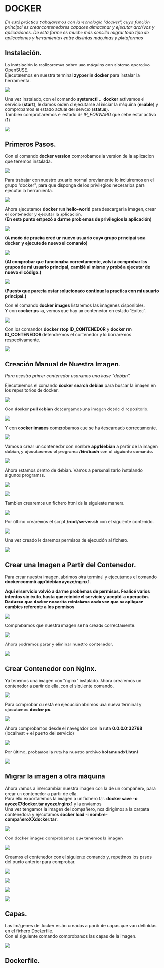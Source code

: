 # DOCKER

*En está práctica trabajaremos con la tecnología "docker", cuya función principal es crear contenedores capaces almacenar y ejecutar archivos y aplicaciones. De está forma es mucho más sencillo migrar todo tipo de aplicaciones y herramientas entre distintas máquinas y plataformas*

## Instalación.

La instalación la realizaremos sobre una máquina con sistema operativo OpenSUSE.  
Ejecutaremos en nuestra terminal **zypper in docker** para instalar la herramienta.

![](./1.jpg)

Una vez instalado, con el comando **systemctl ... docker** activamos el servicio (**start**), le damos orden d ejecutarse al iniciar la máquina (**enable**) y comprobamos el estado actual del servcio (**status**).  
Tambien comprobaremos el estado de *IP_FORWARD* que debe estar activo (**1**)

![](./2.jpg)

## Primeros Pasos.

Con el comando **docker version** comprobamos la version de la aplicacion que tenemos instalada.

![](./3.jpg)

Para trabajar con nuestro usuario normal previamente lo incluiremos en el grupo "docker", para que disponga de los privilegios necesarios para ejecutar la herramienta.

![](./4.jpg)

Ahora ejecutamos **docker run hello-world** para descargar la imagen, crear el contenedor y ejecutar la aplicación.  
**(En este punto empezó a darme problemas de privilegios la aplicación)**

![](./5.jpg)

**(A modo de prueba creé un nuevo usuario cuyo grupo principal seía docker, y ejecute de nuevo el comando)**

![](./6.jpg)

**(Al comprobar que funcionaba correctamente, volví a comprobar los grupos de mi usuario principal, cambié al mismo y probé a ejecutar de nuevo el código.)**

![](./8.jpg)

**(Puesto que parecía estar solucionado continue la practica con mi usuario principal.)**

Con el comando **docker images** listaremos las imagenes disponibles.  
Y con **docker ps -a**, vemos que hay un contenedor en estado 'Exited'.

![](./9.jpg)

Con los comandos **docker stop ID_CONTENEDOR** y **docker rm ID_CONTENEDOR** detendremos el contenedor y lo borraremos respectivamente.

![](./10.jpg)

## Creación Manual de Nuestra Imagen.

*Para nuestro primer contenedor usaremos una base "debian".*

Ejecutaremos el comando **docker search debian** para buscar la imagen en los repositorios de docker.

![](./11.jpg)

Con **docker pull debian** descargamos una imagen desde el repositorio.

![](./12.jpg)

Y con **docker images** comprobamos que se ha descargado correctamente.

![](./13.jpg)

Vamos a crear un contenedor con nombre **app1debian** a partir de la imagen debian, y ejecutaremos el programa **/bin/bash** con el siguiente comando.

![](./14.jpg)

Ahora estamos dentro de debian. Vamos a personalizarlo instalando algunos programas.

![](./15.jpg)

![](./16.jpg)

Tambien crearemos un fichero html de la siguiente manera.

![](./17.jpg)

Por último crearemos el script **/root/server.sh** con el siguiente contenido.

![](./18.jpg)

Una vez creado le daremos permisos de ejecución al fichero.

![](./19.jpg)

## Crear una Imagen a Partir del Contenedor.

Para crear nuestra imagen, abrimos otra terminal y ejecutamos el comando **docker commit app1debian ayoze/nginx1**.

**Aquí el servicio volvió a darme problemas de permisos. Realicé varios intentos sin éxito, hasta que reinicie el servicio y aceptó la operación.  
Deduzco que docker necesita reiniciarse cada vez que se apliquen cambios referente a los permisos**

![](./21.jpg)

Comprobamos que nuestra imagen se ha creado correctamente.

![](./22.jpg)

Ahora podremos parar y eliminar nuestro contenedor.

![](./23.jpg)

## Crear Contenedor con Nginx.

Ya tenemos una imagen con "nginx" instalado. Ahora crearemos un contenedor a partir de ella, con el siguiente comando.

![](./24.jpg)

Para comprobar qu está en ejecución abrimos una nueva terminal y ejecutamos **docker ps**.

![](./26.jpg)

Ahora comprobamos desde el navegador con la ruta **0.0.0.0:32768** (localhost + el puerto del servicio)

![](./27.jpg)

Por último, probamos la ruta ha nuestro archivo **holamundo1.html**

![](./28.jpg)

## Migrar la imagen a otra máquina

Ahora vamos a intercambiar nuestra imagen con la de un compañero, para crear un contenedor a partir de ella.  
Para ello exportaremos la imagen a un fichero tar.
**docker save -o ayoze07docker.tar ayoze/nginx1** y la enviamos.  
Una vez tengamos la imagen del compañero, nos dirigimos a la carpeta contenedora y ejecutamos **docker load -i nombre-compañeroXXdocker.tar**.

![](./29.jpg)

Con docker images comprobamos que tenemos la imagen.

![](./30.jpg)

Creamos el contenedor con el siguiente comando y, repetimos los pasos del punto anterior para comprobar.

![](./31.jpg)

![](./32.jpg)

![](./33.jpg)

![](./34.jpg)

## Capas.

Las imágenes de docker están creadas a partir de capas que van definidas en el fichero Dockerfile.  
Con el siguiente comando comprobamos las capas de la imagen.

![](./35.jpg)

## Dockerfile.
